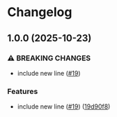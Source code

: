 # Changelog

## 1.0.0 (2025-10-23)


### ⚠ BREAKING CHANGES

* include new line ([#19](https://github.com/Omochice/tataku-processor-google_translate/issues/19))

### Features

* include new line ([#19](https://github.com/Omochice/tataku-processor-google_translate/issues/19)) ([19d90f8](https://github.com/Omochice/tataku-processor-google_translate/commit/19d90f8ce3e409cd46797b999d1d324086df084c))
